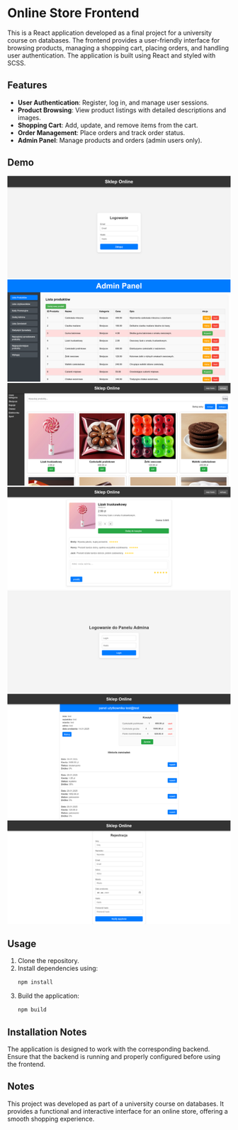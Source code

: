 # Online Store Frontend

This is a React application developed as a final project for a university course on databases. The frontend provides a user-friendly interface for browsing products, managing a shopping cart, placing orders, and handling user authentication. The application is built using React and styled with SCSS.

## Features
- **User Authentication**: Register, log in, and manage user sessions.
- **Product Browsing**: View product listings with detailed descriptions and images.
- **Shopping Cart**: Add, update, and remove items from the cart.
- **Order Management**: Place orders and track order status.
- **Admin Panel**: Manage products and orders (admin users only).

## Demo
![1.png](pictures/1.png)
![2.png](pictures/2.png)
![3.png](pictures/3.png)
![4.png](pictures/4.png)
![5.png](pictures/5.png)
![6.png](pictures/6.png)
![7.png](pictures/7.png)

## Usage
1. Clone the repository.
2. Install dependencies using:
   ```sh
   npm install
   ```
4. Build the application:
   ```sh
   npm build
   ```

## Installation Notes
The application is designed to work with the corresponding backend. Ensure that the backend is running and properly configured before using the frontend.

## Notes
This project was developed as part of a university course on databases. It provides a functional and interactive interface for an online store, offering a smooth shopping experience.

